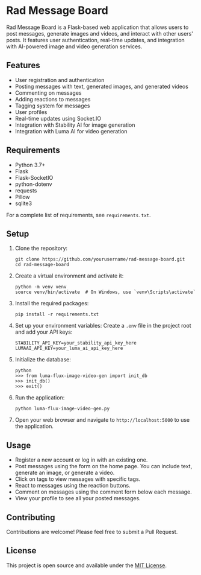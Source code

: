 # Rad Message Board

Rad Message Board is a Flask-based web application that allows users to post messages, generate images and videos, and interact with other users' posts. It features user authentication, real-time updates, and integration with AI-powered image and video generation services.

## Features

- User registration and authentication
- Posting messages with text, generated images, and generated videos
- Commenting on messages
- Adding reactions to messages
- Tagging system for messages
- User profiles
- Real-time updates using Socket.IO
- Integration with Stability AI for image generation
- Integration with Luma AI for video generation

## Requirements

- Python 3.7+
- Flask
- Flask-SocketIO
- python-dotenv
- requests
- Pillow
- sqlite3

For a complete list of requirements, see `requirements.txt`.

## Setup

1. Clone the repository:
   ```
   git clone https://github.com/yourusername/rad-message-board.git
   cd rad-message-board
   ```

2. Create a virtual environment and activate it:
   ```
   python -m venv venv
   source venv/bin/activate  # On Windows, use `venv\Scripts\activate`
   ```

3. Install the required packages:
   ```
   pip install -r requirements.txt
   ```

4. Set up your environment variables:
   Create a `.env` file in the project root and add your API keys:
   ```
   STABILITY_API_KEY=your_stability_api_key_here
   LUMAAI_API_KEY=your_luma_ai_api_key_here
   ```

5. Initialize the database:
   ```
   python
   >>> from luma-flux-image-video-gen import init_db
   >>> init_db()
   >>> exit()
   ```

6. Run the application:
   ```
   python luma-flux-image-video-gen.py
   ```

7. Open your web browser and navigate to `http://localhost:5000` to use the application.

## Usage

- Register a new account or log in with an existing one.
- Post messages using the form on the home page. You can include text, generate an image, or generate a video.
- Click on tags to view messages with specific tags.
- React to messages using the reaction buttons.
- Comment on messages using the comment form below each message.
- View your profile to see all your posted messages.

## Contributing

Contributions are welcome! Please feel free to submit a Pull Request.

## License

This project is open source and available under the [MIT License](LICENSE).
